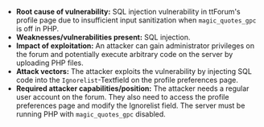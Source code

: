 - **Root cause of vulnerability:** SQL injection vulnerability in ttForum's profile page due to insufficient input sanitization when `magic_quotes_gpc` is off in PHP.
- **Weaknesses/vulnerabilities present:** SQL injection.
- **Impact of exploitation:** An attacker can gain administrator privileges on the forum and potentially execute arbitrary code on the server by uploading PHP files.
- **Attack vectors:** The attacker exploits the vulnerability by injecting SQL code into the `Ignorelist`-Textfield on the profile preferences page.
- **Required attacker capabilities/position:** The attacker needs a regular user account on the forum. They also need to access the profile preferences page and modify the Ignorelist field. The server must be running PHP with `magic_quotes_gpc` disabled.